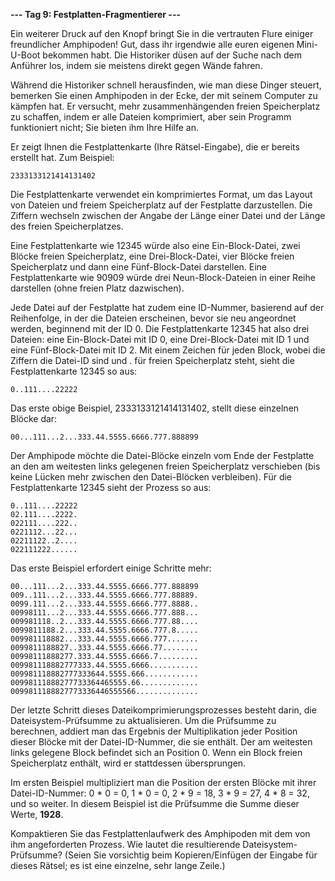 **--- Tag 9: Festplatten-Fragmentierer ---**

Ein weiterer Druck auf den Knopf bringt Sie in die vertrauten Flure einiger freundlicher Amphipoden! Gut, dass ihr irgendwie alle euren eigenen Mini-U-Boot bekommen habt. Die Historiker düsen auf der Suche nach dem Anführer los, indem sie meistens direkt gegen Wände fahren.

Während die Historiker schnell herausfinden, wie man diese Dinger steuert, bemerken Sie einen Amphipoden in der Ecke, der mit seinem Computer zu kämpfen hat. Er versucht, mehr zusammenhängenden freien Speicherplatz zu schaffen, indem er alle Dateien komprimiert, aber sein Programm funktioniert nicht; Sie bieten ihm Ihre Hilfe an.

Er zeigt Ihnen die Festplattenkarte (Ihre Rätsel-Eingabe), die er bereits erstellt hat. Zum Beispiel:

```
2333133121414131402
```

Die Festplattenkarte verwendet ein komprimiertes Format, um das Layout von Dateien und freiem Speicherplatz auf der Festplatte darzustellen. Die Ziffern wechseln zwischen der Angabe der Länge einer Datei und der Länge des freien Speicherplatzes.

Eine Festplattenkarte wie 12345 würde also eine Ein-Block-Datei, zwei Blöcke freien Speicherplatz, eine Drei-Block-Datei, vier Blöcke freien Speicherplatz und dann eine Fünf-Block-Datei darstellen. Eine Festplattenkarte wie 90909 würde drei Neun-Block-Dateien in einer Reihe darstellen (ohne freien Platz dazwischen).

Jede Datei auf der Festplatte hat zudem eine ID-Nummer, basierend auf der Reihenfolge, in der die Dateien erscheinen, bevor sie neu angeordnet werden, beginnend mit der ID 0. Die Festplattenkarte 12345 hat also drei Dateien: eine Ein-Block-Datei mit ID 0, eine Drei-Block-Datei mit ID 1 und eine Fünf-Block-Datei mit ID 2. Mit einem Zeichen für jeden Block, wobei die Ziffern die Datei-ID sind und . für freien Speicherplatz steht, sieht die Festplattenkarte 12345 so aus:

```
0..111....22222
```

Das erste obige Beispiel, 2333133121414131402, stellt diese einzelnen Blöcke dar:

```
00...111...2...333.44.5555.6666.777.888899
```

Der Amphipode möchte die Datei-Blöcke einzeln vom Ende der Festplatte an den am weitesten links gelegenen freien Speicherplatz verschieben (bis keine Lücken mehr zwischen den Datei-Blöcken verbleiben). Für die Festplattenkarte 12345 sieht der Prozess so aus:

```
0..111....22222
02.111....2222.
022111....222..
0221112...22...
02211122..2....
022111222......
```

Das erste Beispiel erfordert einige Schritte mehr:

```
00...111...2...333.44.5555.6666.777.888899
009..111...2...333.44.5555.6666.777.88889.
0099.111...2...333.44.5555.6666.777.8888..
00998111...2...333.44.5555.6666.777.888...
009981118..2...333.44.5555.6666.777.88....
0099811188.2...333.44.5555.6666.777.8.....
009981118882...333.44.5555.6666.777.......
0099811188827..333.44.5555.6666.77........
00998111888277.333.44.5555.6666.7.........
009981118882777333.44.5555.6666...........
009981118882777333644.5555.666............
00998111888277733364465555.66.............
0099811188827773336446555566..............
```

Der letzte Schritt dieses Dateikomprimierungsprozesses besteht darin, die Dateisystem-Prüfsumme zu aktualisieren. Um die Prüfsumme zu berechnen, addiert man das Ergebnis der Multiplikation jeder Position dieser Blöcke mit der Datei-ID-Nummer, die sie enthält. Der am weitesten links gelegene Block befindet sich an Position 0. Wenn ein Block freien Speicherplatz enthält, wird er stattdessen übersprungen.

Im ersten Beispiel multipliziert man die Position der ersten Blöcke mit ihrer Datei-ID-Nummer: 0 * 0 = 0, 1 * 0 = 0, 2 * 9 = 18, 3 * 9 = 27, 4 * 8 = 32, und so weiter.
In diesem Beispiel ist die Prüfsumme die Summe dieser Werte, **1928**.

Kompaktieren Sie das Festplattenlaufwerk des Amphipoden mit dem von ihm angeforderten Prozess. Wie lautet die resultierende Dateisystem-Prüfsumme? (Seien Sie vorsichtig beim Kopieren/Einfügen der Eingabe für dieses Rätsel; es ist eine einzelne, sehr lange Zeile.)
